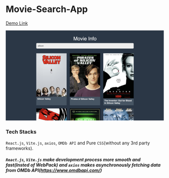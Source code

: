 # Movie-Search-App
[Demo Link](https://movie-infos-search.netlify.app/)

![Screenshot](image.png)

### Tech Stacks
`React.js`, `Vite.js`, `axios`, `OMDb API` and Pure `CSS`(without any 3rd party frameworks). 
##### `React.js`, `Vite.js` make development process more smooth and fast(Insted of WebPack) and `axios` makes asynchronously fetching data from OMDb API(https://www.omdbapi.com/)
